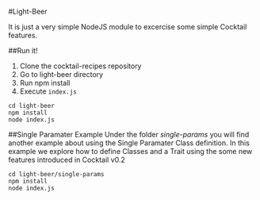 #Light-Beer

It is just a very simple NodeJS module to excercise some simple Cocktail features.

##Run it!
1. Clone the cocktail-recipes repository
2. Go to light-beer directory
3. Run npm install
4. Execute `index.js`

````
cd light-beer
npm install
node index.js
````
##Single Paramater Example
Under the folder _single-params_ you will find another example about using the Single Paramater Class definition.
In this example we explore how to define Classes and a Trait using the some new features introduced in Cocktail v0.2 

````
cd light-beer/single-params
npm install
node index.js
````

